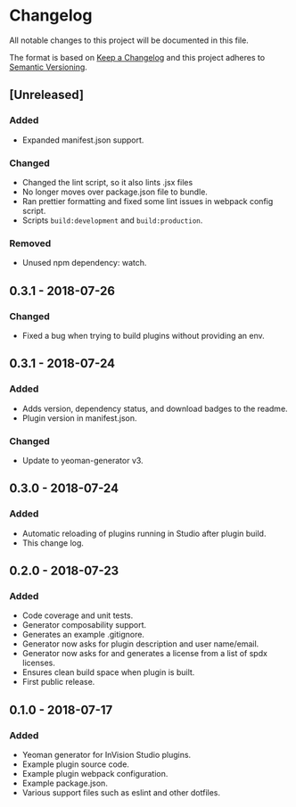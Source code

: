 # Changelog

All notable changes to this project will be documented in this file.

The format is based on [Keep a Changelog](http://keepachangelog.com/en/1.0.0/)
and this project adheres to [Semantic Versioning](http://semver.org/spec/v2.0.0.html).

## [Unreleased]
### Added
- Expanded manifest.json support.

### Changed
- Changed the lint script, so it also lints .jsx files
- No longer moves over package.json file to bundle.
- Ran prettier formatting and fixed some lint issues in webpack config script.
- Scripts `build:development` and `build:production`.

### Removed
- Unused npm dependency: watch.

## 0.3.1 - 2018-07-26
### Changed
- Fixed a bug when trying to build plugins without providing an env.

## 0.3.1 - 2018-07-24
### Added
- Adds version, dependency status, and download badges to the readme.
- Plugin version in manifest.json.

### Changed
- Update to yeoman-generator v3.

## 0.3.0 - 2018-07-24
### Added
- Automatic reloading of plugins running in Studio after plugin build.
- This change log.

## 0.2.0 - 2018-07-23
### Added
- Code coverage and unit tests.
- Generator composability support.
- Generates an example .gitignore.
- Generator now asks for plugin description and user name/email.
- Generator now asks for and generates a license from a list of spdx licenses.
- Ensures clean build space when plugin is built.
- First public release.

## 0.1.0 - 2018-07-17
### Added
- Yeoman generator for InVision Studio plugins.
- Example plugin source code.
- Example plugin webpack configuration.
- Example package.json.
- Various support files such as eslint and other dotfiles.
